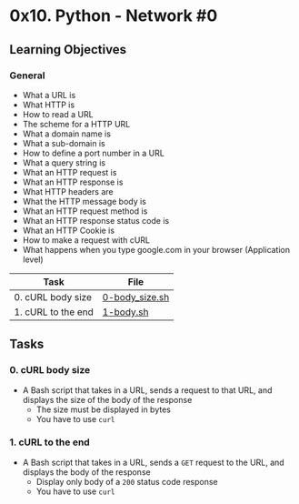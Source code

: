 # 0x10. Python - Network #0

## Learning Objectives

### General

* What a URL is
* What HTTP is
* How to read a URL
* The scheme for a HTTP URL
* What a domain name is
* What a sub-domain is
* How to define a port number in a URL
* What a query string is
* What an HTTP request is
* What an HTTP response is
* What HTTP headers are
* What the HTTP message body is
* What an HTTP request method is
* What an HTTP response status code is
* What an HTTP Cookie is
* How to make a request with cURL
* What happens when you type google.com in your browser (Application level)

| Task | File |
| ---- | ---- |
| 0. cURL body size | [0-body_size.sh](./0-body_size.sh) |
| 1. cURL to the end | [1-body.sh](./1-body.sh) |

## Tasks
### 0. cURL body size
* A Bash script that takes in a URL, sends a request to that URL, and displays the size of the body of the response
    * The size must be displayed in bytes
    * You have to use `curl`
### 1. cURL to the end
* A Bash script that takes in a URL, sends a `GET` request to the URL, and displays the body of the response
    * Display only body of a `200` status code response
    * You have to use `curl`
